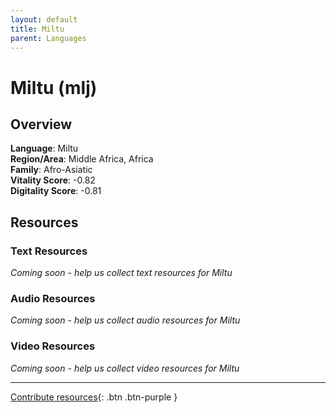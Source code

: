 ```yaml
---
layout: default
title: Miltu
parent: Languages
---
```


# Miltu (mlj)

## Overview

**Language**: Miltu  
**Region/Area**: Middle Africa, Africa  
**Family**: Afro-Asiatic  
**Vitality Score**: -0.82  
**Digitality Score**: -0.81  

## Resources

### Text Resources
*Coming soon - help us collect text resources for Miltu*

### Audio Resources
*Coming soon - help us collect audio resources for Miltu*

### Video Resources
*Coming soon - help us collect video resources for Miltu*

---

[Contribute resources](https://fairtrain.github.io/){: .btn .btn-purple }
